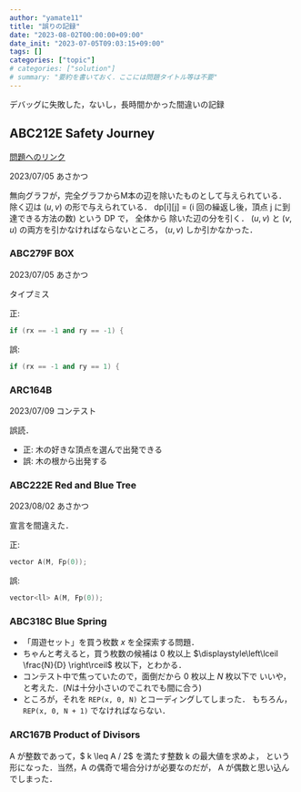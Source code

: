 ```yaml
---
author: "yamate11"
title: "誤りの記録"
date: "2023-08-02T00:00:00+09:00"
date_init: "2023-07-05T09:03:15+09:00"
tags: []
categories: ["topic"]
# categories: ["solution"]
# summary: "要約を書いておく．ここには問題タイトル等は不要" 
---
```


デバッグに失敗した，ないし，長時間かかった間違いの記録

## ABC212E Safety Journey

[問題へのリンク](https://atcoder.jp/contests/abc212/tasks/abc212_e)

2023/07/05 あさかつ

無向グラフが，完全グラフからM本の辺を除いたものとして与えられている．
除く辺は $(u, v)$ の形で与えられている．
dp[i][j] = (i 回の繰返し後，頂点 j に到達できる方法の数) という DP で，
全体から 除いた辺の分を引く．
$(u, v)$ と $(v, u)$ の両方を引かなければならないところ，
$(u, v)$ しか引かなかった．

### ABC279F BOX

2023/07/05 あさかつ

タイプミス

正:
```cpp
if (rx == -1 and ry == -1) {
```

誤:
```cpp
if (rx == -1 and ry == 1) {
```

### ARC164B

2023/07/09 コンテスト

誤読．

* 正: 木の好きな頂点を選んで出発できる
* 誤: 木の根から出発する

### ABC222E Red and Blue Tree

2023/08/02 あさかつ

宣言を間違えた．

正:
```cpp
vector A(M, Fp(0));
```

誤:
```cpp
vector<ll> A(M, Fp(0));
```

### ABC318C Blue Spring

* 「周遊セット」を買う枚数 $x$ を全探索する問題．
* ちゃんと考えると，買う枚数の候補は $0$ 枚以上
  $\displaystyle\left\lceil \frac{N}{D} \right\rceil$ 枚以下，とわかる．
* コンテスト中で焦っていたので，面倒だから $0$ 枚以上 $N$ 枚以下で
  いいや，と考えた．($N$は十分小さいのでこれでも間に合う)
* ところが，それを `REP(x, 0, N)` とコーディングしてしまった．
  もちろん，`REP(x, 0, N + 1)` でなければならない．

### ARC167B Product of Divisors

A が整数であって，$ k \leq A / 2$ を満たす整数 k の最大値を求めよ，
という形になった．当然，A の偶奇で場合分けが必要なのだが，
A が偶数と思い込んでしまった．


